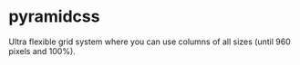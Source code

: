 pyramidcss
==========

Ultra flexible grid system where you can use columns of all sizes (until 960 pixels and 100%).
